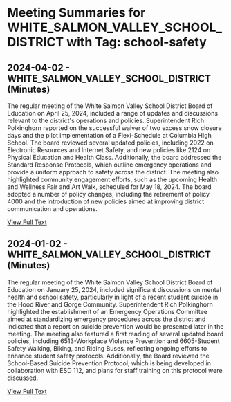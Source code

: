 # Meeting Summaries for WHITE_SALMON_VALLEY_SCHOOL_DISTRICT with Tag: school-safety

## 2024-04-02 - WHITE_SALMON_VALLEY_SCHOOL_DISTRICT (Minutes)

The regular meeting of the White Salmon Valley School District Board of Education on April 25, 2024, included a range of updates and discussions relevant to the district's operations and policies. Superintendent Rich Polkinghorn reported on the successful waiver of two excess snow closure days and the pilot implementation of a Flexi-Schedule at Columbia High School. The board reviewed several updated policies, including 2022 on Electronic Resources and Internet Safety, and new policies like 2124 on Physical Education and Health Class. Additionally, the board addressed the Standard Response Protocols, which outline emergency operations and provide a uniform approach to safety across the district. The meeting also highlighted community engagement efforts, such as the upcoming Health and Wellness Fair and Art Walk, scheduled for May 18, 2024. The board adopted a number of policy changes, including the retirement of policy 4000 and the introduction of new policies aimed at improving district communication and operations.

[View Full Text](https://raw.githubusercontent.com/VoronoiPerspectives/WashingtonStateSchoolBoardExplorer/refs/heads/main/data/countries/usa/states/wa/counties/klickitat/school_boards/white_salmon_valley_school_district/2024/2024-04-02-aprildraftboard-minutes.txt)

## 2024-01-02 - WHITE_SALMON_VALLEY_SCHOOL_DISTRICT (Minutes)

The regular meeting of the White Salmon Valley School District Board of Education on January 25, 2024, included significant discussions on mental health and school safety, particularly in light of a recent student suicide in the Hood River and Gorge Community. Superintendent Rich Polkinghorn highlighted the establishment of an Emergency Operations Committee aimed at standardizing emergency procedures across the district and indicated that a report on suicide prevention would be presented later in the meeting. The meeting also featured a first reading of several updated board policies, including 6513-Workplace Violence Prevention and 6605-Student Safety Walking, Biking, and Riding Buses, reflecting ongoing efforts to enhance student safety protocols. Additionally, the Board reviewed the School-Based Suicide Prevention Protocol, which is being developed in collaboration with ESD 112, and plans for staff training on this protocol were discussed.

[View Full Text](https://raw.githubusercontent.com/VoronoiPerspectives/WashingtonStateSchoolBoardExplorer/refs/heads/main/data/countries/usa/states/wa/counties/klickitat/school_boards/white_salmon_valley_school_district/2024/2024-01-02-januarydraftboard-minutes.txt)

